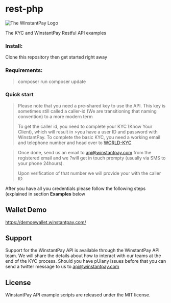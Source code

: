 # rest-php

![The WinstantPay Logo](https://www.winstantpay.com/imgs/logo-78.png "The WinstantPay Logo")

The KYC and WinstantPay Restful API examples 

### Install: ###
Clone this repository then get started right away
### Requirements: ###
>composer
>run composer update

### Quick start

>Please note that you need a pre-shared key to use the API. 
>This key is sometimes still called a caller-id (We are transitioning that naming convention) to a more modern term
>
>To get the caller id, you need to complete your KYC (Know Your Client), which will result in >you have a user ID and password with WinstantPay. 
>To complete the basic KYC, you need a working email and telephone number and head over to [WORLD-KYC](https://winstantpay.worldkyc.com/)

>Once done, send us an email to <api@winstantpay.com> from the registered email and we ?will get in touch prompty (usually via SMS to your phone 24hours).
>
>Upon verification of that number we will provide your with the caller ID

After you have all you credentials please follow the following steps (explained in section **Examples** below

## Wallet Demo

https://demoewallet.winstantpay.com/

## Support

Support for the WinstantPay API is available through the WinstantPay API team. We will share the details about how to interact with our teams at the end of the KYC process.  Should you have pUiany issues before that you can send a twitter message to us to <api@winstantpay.com>

## License

WinstantPay API example scripts are released under the MIT license.